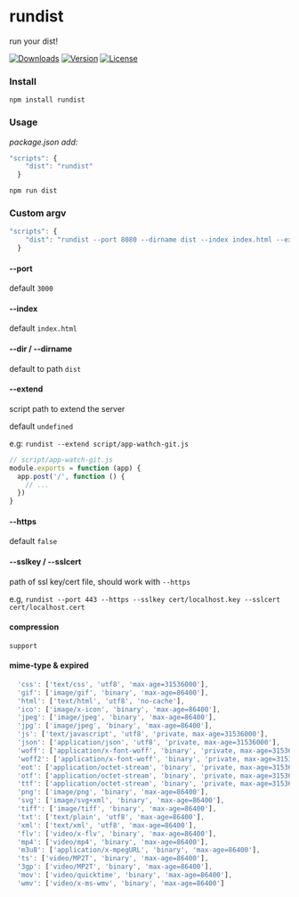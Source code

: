 # rundist
run your dist!

<a href="https://npmcharts.com/compare/rundist?minimal=true"><img src="https://img.shields.io/npm/dm/rundist.svg" alt="Downloads"></a>
<a href="https://www.npmjs.com/package/rundist"><img src="https://img.shields.io/npm/v/rundist.svg" alt="Version"></a>
<a href="https://www.npmjs.com/package/rundist"><img src="https://img.shields.io/npm/l/rundist.svg" alt="License"></a>

### Install

```
npm install rundist
```

### Usage

*package.json add:*

```js
"scripts": {
    "dist": "rundist"
  }
```

```
npm run dist
```

### Custom argv

```js
"scripts": {
    "dist": "rundist --port 8080 --dirname dist --index index.html --extend script/app-watch-git.js"
  }
```

#### --port

default `3000`

#### --index

default `index.html`

#### --dir / --dirname

default to path `dist`

#### --extend

script path to extend the server

default `undefined`

e.g: `rundist --extend script/app-wathch-git.js`

```JavaScript
// script/app-watch-git.js
module.exports = function (app) {
  app.post('/', function () {
    // ...
  })
}
```

#### --https

default `false`

#### --sslkey / --sslcert

path of ssl key/cert file, should work with `--https`

e.g, `rundist --port 443 --https --sslkey cert/localhost.key --sslcert cert/localhost.cert`

#### compression

`support`

#### mime-type & expired

```JavaScript
  'css': ['text/css', 'utf8', 'max-age=31536000'],
  'gif': ['image/gif', 'binary', 'max-age=86400'],
  'html': ['text/html', 'utf8', 'no-cache'],
  'ico': ['image/x-icon', 'binary', 'max-age=86400'],
  'jpeg': ['image/jpeg', 'binary', 'max-age=86400'],
  'jpg': ['image/jpeg', 'binary', 'max-age=86400'],
  'js': ['text/javascript', 'utf8', 'private, max-age=31536000'],
  'json': ['application/json', 'utf8', 'private, max-age=31536000'],
  'woff': ['application/x-font-woff', 'binary', 'private, max-age=31536000'],
  'woff2': ['application/x-font-woff', 'binary', 'private, max-age=31536000'],
  'eot': ['application/octet-stream', 'binary', 'private, max-age=31536000'],
  'otf': ['application/octet-stream', 'binary', 'private, max-age=31536000'],
  'ttf': ['application/octet-stream', 'binary', 'private, max-age=31536000'],
  'png': ['image/png', 'binary', 'max-age=86400'],
  'svg': ['image/svg+xml', 'binary', 'max-age=86400'],
  'tiff': ['image/tiff', 'binary', 'max-age=86400'],
  'txt': ['text/plain', 'utf8', 'max-age=86400'],
  'xml': ['text/xml', 'utf8', 'max-age=86400'],
  'flv': ['video/x-flv', 'binary', 'max-age=86400'],
  'mp4': ['video/mp4', 'binary', 'max-age=86400'],
  'm3u8': ['application/x-mpegURL', 'binary', 'max-age=86400'],
  'ts': ['video/MP2T', 'binary', 'max-age=86400'],
  '3gp': ['video/MP2T', 'binary', 'max-age=86400'],
  'mov': ['video/quicktime', 'binary', 'max-age=86400'],
  'wmv': ['video/x-ms-wmv', 'binary', 'max-age=86400']
```
